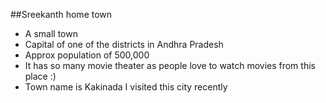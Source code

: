 ##Sreekanth home town
- A small town
- Capital of one of the districts in Andhra Pradesh
- Approx population of 500,000
- It has so many movie theater as people love to watch movies from this place :)
- Town name is Kakinada
I visited this city recently
